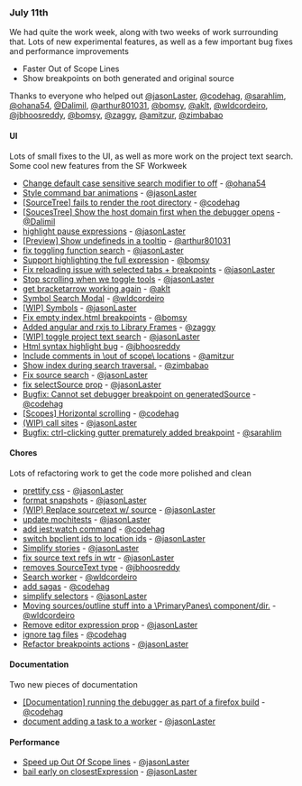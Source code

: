 ### July 11th

We had quite the work week, along with two weeks of work surrounding that. Lots of new experimental
features, as well as a few important bug fixes and performance improvements

* Faster Out of Scope Lines
* Show breakpoints on both generated and original source


Thanks to everyone who helped out
[@jasonLaster], [@codehag], [@sarahlim], [@ohana54], [@Dalimil], [@arthur801031], [@bomsy], [@aklt], [@wldcordeiro], [@jbhoosreddy], [@bomsy], [@zaggy], [@amitzur], [@zimbabao]

#### UI

Lots of small fixes to the UI, as well as more work on the project text search. Some cool new
features from the SF Workweek

* [Change default case sensitive search modifier to off][pr-5] - [@ohana54]
* [Style command bar animations][pr-6] - [@jasonLaster]
* [[SourceTree] fails to render the root directory][pr-9] - [@codehag]
* [[SoucesTree] Show the host domain first when the debugger opens][pr-11] - [@Dalimil]
* [highlight pause expressions][pr-12] - [@jasonLaster]
* [[Preview] Show undefineds in a tooltip][pr-17] - [@arthur801031]
* [fix toggling function search][pr-20] - [@jasonLaster]
* [Support highlighting the full expression][pr-21] - [@bomsy]
* [Fix reloading issue with selected tabs + breakpoints][pr-22] - [@jasonLaster]
* [Stop scrolling when we toggle tools][pr-23] - [@jasonLaster]
* [get bracketarrow working again][pr-24] - [@aklt]
* [Symbol Search Modal][pr-25] - [@wldcordeiro]
* [[WIP] Symbols][pr-26] - [@jasonLaster]
* [Fix empty index.html breakpoints][pr-33] - [@bomsy]
* [Added angular and rxjs to Library Frames][pr-34] - [@zaggy]
* [[WIP] toggle project text search][pr-35] - [@jasonLaster]
* [Html syntax highlight bug][pr-38] - [@jbhoosreddy]
* [Include comments in \out of scope\ locations][pr-39] - [@amitzur]
* [Show index during search traversal.][pr-40] - [@zimbabao]
* [Fix source search][pr-41] - [@jasonLaster]
* [fix selectSource prop][pr-43] - [@jasonLaster]
* [Bugfix: Cannot set debugger breakpoint on generatedSource][pr-44] - [@codehag]
* [[Scopes] Horizontal scrolling][pr-45] - [@codehag]
* [(WIP) call sites][pr-47] - [@jasonLaster]
* [Bugfix: ctrl-clicking gutter prematurely added breakpoint][pr-4] - [@sarahlim]

#### Chores

Lots of refactoring work to get the code more polished and clean

* [prettify css][pr-2] - [@jasonLaster]
* [format snapshots][pr-7] - [@jasonLaster]
* [(WIP) Replace sourcetext w/ source][pr-8] - [@jasonLaster]
* [update mochitests][pr-10] - [@jasonLaster]
* [add jest:watch command][pr-14] - [@codehag]
* [switch bpclient ids to location ids][pr-16] - [@jasonLaster]
* [Simplify stories][pr-18] - [@jasonLaster]
* [fix source text refs in wtr][pr-19] - [@jasonLaster]
* [removes SourceText type][pr-28] - [@jbhoosreddy]
* [Search worker][pr-27] - [@wldcordeiro]
* [add sagas][pr-29] - [@codehag]
* [simplify selectors][pr-30] - [@jasonLaster]
* [Moving sources/outline stuff into a \PrimaryPanes\ component/dir.][pr-31] - [@wldcordeiro]
* [Remove editor expression prop][pr-36] - [@jasonLaster]
* [ignore tag files][pr-42] - [@codehag]
* [Refactor breakpoints actions][pr-46] - [@jasonLaster]

#### Documentation

Two new pieces of documentation

* [[Documentation] running the debugger as part of a firefox build][pr-1] - [@codehag]
* [document adding a task to a worker][pr-37] - [@jasonLaster]

#### Performance

* [Speed up Out Of Scope lines][pr-0] - [@jasonLaster]
* [bail early on closestExpression][pr-15] - [@jasonLaster]



[pr-0]:https://github.com/devtools-html/debugger.html/pull/3184
[pr-1]:https://github.com/devtools-html/debugger.html/pull/3174
[pr-2]:https://github.com/devtools-html/debugger.html/pull/3187
[pr-3]:https://github.com/devtools-html/debugger.html/pull/3193
[pr-4]:https://github.com/devtools-html/debugger.html/pull/3196
[pr-5]:https://github.com/devtools-html/debugger.html/pull/3199
[pr-6]:https://github.com/devtools-html/debugger.html/pull/3194
[pr-7]:https://github.com/devtools-html/debugger.html/pull/3198
[pr-8]:https://github.com/devtools-html/debugger.html/pull/3190
[pr-9]:https://github.com/devtools-html/debugger.html/pull/3192
[pr-10]:https://github.com/devtools-html/debugger.html/pull/3202
[pr-11]:https://github.com/devtools-html/debugger.html/pull/2957
[pr-12]:https://github.com/devtools-html/debugger.html/pull/3195
[pr-13]:https://github.com/devtools-html/debugger.html/pull/3206
[pr-14]:https://github.com/devtools-html/debugger.html/pull/3212
[pr-15]:https://github.com/devtools-html/debugger.html/pull/3210
[pr-16]:https://github.com/devtools-html/debugger.html/pull/3163
[pr-17]:https://github.com/devtools-html/debugger.html/pull/3211
[pr-18]:https://github.com/devtools-html/debugger.html/pull/3208
[pr-19]:https://github.com/devtools-html/debugger.html/pull/3219
[pr-20]:https://github.com/devtools-html/debugger.html/pull/3201
[pr-21]:https://github.com/devtools-html/debugger.html/pull/3205
[pr-22]:https://github.com/devtools-html/debugger.html/pull/3220
[pr-23]:https://github.com/devtools-html/debugger.html/pull/3225
[pr-24]:https://github.com/devtools-html/debugger.html/pull/3224
[pr-25]:https://github.com/devtools-html/debugger.html/pull/3161
[pr-26]:https://github.com/devtools-html/debugger.html/pull/3229
[pr-27]:https://github.com/devtools-html/debugger.html/pull/3249
[pr-28]:https://github.com/devtools-html/debugger.html/pull/3244
[pr-29]:https://github.com/devtools-html/debugger.html/pull/3250
[pr-30]:https://github.com/devtools-html/debugger.html/pull/3248
[pr-31]:https://github.com/devtools-html/debugger.html/pull/3245
[pr-32]:https://github.com/devtools-html/debugger.html/pull/3268
[pr-33]:https://github.com/devtools-html/debugger.html/pull/3227
[pr-34]:https://github.com/devtools-html/debugger.html/pull/3241
[pr-35]:https://github.com/devtools-html/debugger.html/pull/3266
[pr-36]:https://github.com/devtools-html/debugger.html/pull/3265
[pr-37]:https://github.com/devtools-html/debugger.html/pull/3262
[pr-38]:https://github.com/devtools-html/debugger.html/pull/3271
[pr-39]:https://github.com/devtools-html/debugger.html/pull/3200
[pr-40]:https://github.com/devtools-html/debugger.html/pull/3230
[pr-41]:https://github.com/devtools-html/debugger.html/pull/3281
[pr-42]:https://github.com/devtools-html/debugger.html/pull/3278
[pr-43]:https://github.com/devtools-html/debugger.html/pull/3291
[pr-44]:https://github.com/devtools-html/debugger.html/pull/3284
[pr-45]:https://github.com/devtools-html/debugger.html/pull/3293
[pr-46]:https://github.com/devtools-html/debugger.html/pull/3289
[pr-47]:https://github.com/devtools-html/debugger.html/pull/3240
[@bomsy]:http://github.com/bomsy
[@zaggy]:http://github.com/zaggy
[@amitzur]:http://github.com/amitzur
[@zimbabao]:http://github.com/zimbabao
[@jasonLaster]:http://github.com/jasonLaster
[@codehag]:http://github.com/codehag
[@sarahlim]:http://github.com/sarahlim
[@ohana54]:http://github.com/ohana54
[@Dalimil]:http://github.com/Dalimil
[@arthur801031]:http://github.com/arthur801031
[@aklt]:http://github.com/aklt
[@wldcordeiro]:http://github.com/wldcordeiro
[@jbhoosreddy]:http://github.com/jbhoosreddy
